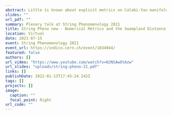 ```yaml
---
abstract: Little is known about explicit metrics on Calabi-Yau manifolds, leaving us unable, for example, to compute particle masses or couplings in string models. I will review recent progress on using numerical methods to compute these metrics and the spectrum of the Laplacian on these spaces. I will finish with an example of what one can do with this new "data", namely probing the swampland distance conjecture in complex structure moduli space.
slides: ""
url_pdf: ""
summary: Plenary talk at String Phenomenology 2021
title: String Pheno new - Numerical Metrics and the Swampland Distance Conjecture
location: Virtual
date: 2021-07-15
event: String Phenomenology 2021
event_url: https://indico.cern.ch/event/1034944/
featured: false
authors: []
url_video: "https://www.youtube.com/watch?v=NJNSAwOtAzw"
url_slides: "uploads/string-pheno-21.pdf"
links: []
publishDate: 2022-01-13T17:45:24.242Z
tags: []
projects: []
image:
  caption: ""
  focal_point: Right
url_code: ""
---
```

